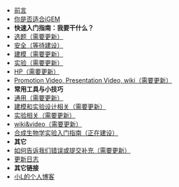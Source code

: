 * [前言](/chinese/start.md)
* [你是否适合iGEM](/chinese/suit.md)
* **快速入门指南：我要干什么？**
* [选题（需要更新）](/chinese/topic.md)
* [安全（等待建设）](/chinese/safety.md)
* [建模（需要更新）](/chinese/model.md)
* [实验（需要更新）](/chinese/experiment.md)
* [HP（需要更新）](/chinese/hp.md)
* [Promotion Video, Presentation Video, wiki（需要更新）](/chinese/deliverables.md)
* **常用工具与小技巧**
* [通用（需要更新）](/chinese/tools-general.md)
* [建模和实验设计相关（需要更新）](/chinese/tools-model.md)
* [实验相关（需要更新）](/chinese/tools-experiment.md)
* [wiki&video（需要更新）](/chinese/tools-WV.md)
* [合成生物学实验入门指南（正在建设）](/chinese/intro-to-experiment.md)
* **其它**
* [如何告诉我们错误或提交补充（需要更新）](/chinese/contri.md)
* [更新日志](/chinese/update.md)
* **其它链接**
* [小L的个人博客](https://blog.nebulatown.com/)
